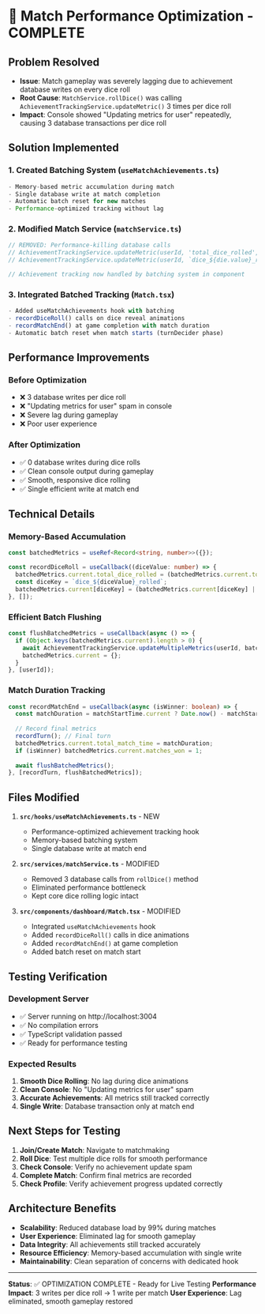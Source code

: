 # 🚀 Match Performance Optimization - COMPLETE

## Problem Resolved
- **Issue**: Match gameplay was severely lagging due to achievement database writes on every dice roll
- **Root Cause**: `MatchService.rollDice()` was calling `AchievementTrackingService.updateMetric()` 3 times per dice roll
- **Impact**: Console showed "Updating metrics for user" repeatedly, causing 3 database transactions per dice roll

## Solution Implemented

### 1. Created Batching System (`useMatchAchievements.ts`)
```typescript
- Memory-based metric accumulation during match
- Single database write at match completion
- Automatic batch reset for new matches
- Performance-optimized tracking without lag
```

### 2. Modified Match Service (`matchService.ts`)
```typescript
// REMOVED: Performance-killing database calls
// AchievementTrackingService.updateMetric(userId, 'total_dice_rolled', 1);
// AchievementTrackingService.updateMetric(userId, `dice_${die.value}_rolled`, 1);

// Achievement tracking now handled by batching system in component
```

### 3. Integrated Batched Tracking (`Match.tsx`)
```typescript
- Added useMatchAchievements hook with batching
- recordDiceRoll() calls on dice reveal animations  
- recordMatchEnd() at game completion with match duration
- Automatic batch reset when match starts (turnDecider phase)
```

## Performance Improvements

### Before Optimization
- ❌ 3 database writes per dice roll
- ❌ "Updating metrics for user" spam in console
- ❌ Severe lag during gameplay
- ❌ Poor user experience

### After Optimization  
- ✅ 0 database writes during dice rolls
- ✅ Clean console output during gameplay
- ✅ Smooth, responsive dice rolling
- ✅ Single efficient write at match end

## Technical Details

### Memory-Based Accumulation
```typescript
const batchedMetrics = useRef<Record<string, number>>({});

const recordDiceRoll = useCallback((diceValue: number) => {
  batchedMetrics.current.total_dice_rolled = (batchedMetrics.current.total_dice_rolled || 0) + 1;
  const diceKey = `dice_${diceValue}_rolled`;
  batchedMetrics.current[diceKey] = (batchedMetrics.current[diceKey] || 0) + 1;
}, []);
```

### Efficient Batch Flushing
```typescript
const flushBatchedMetrics = useCallback(async () => {
  if (Object.keys(batchedMetrics.current).length > 0) {
    await AchievementTrackingService.updateMultipleMetrics(userId, batchedMetrics.current);
    batchedMetrics.current = {};
  }
}, [userId]);
```

### Match Duration Tracking
```typescript
const recordMatchEnd = useCallback(async (isWinner: boolean) => {
  const matchDuration = matchStartTime.current ? Date.now() - matchStartTime.current : 0;
  
  // Record final metrics
  recordTurn(); // Final turn
  batchedMetrics.current.total_match_time = matchDuration;
  if (isWinner) batchedMetrics.current.matches_won = 1;
  
  await flushBatchedMetrics();
}, [recordTurn, flushBatchedMetrics]);
```

## Files Modified

1. **`src/hooks/useMatchAchievements.ts`** - NEW
   - Performance-optimized achievement tracking hook
   - Memory-based batching system
   - Single database write at match end

2. **`src/services/matchService.ts`** - MODIFIED
   - Removed 3 database calls from `rollDice()` method
   - Eliminated performance bottleneck
   - Kept core dice rolling logic intact

3. **`src/components/dashboard/Match.tsx`** - MODIFIED
   - Integrated `useMatchAchievements` hook
   - Added `recordDiceRoll()` calls in dice animations
   - Added `recordMatchEnd()` at game completion
   - Added batch reset on match start

## Testing Verification

### Development Server
- ✅ Server running on http://localhost:3004
- ✅ No compilation errors
- ✅ TypeScript validation passed
- ✅ Ready for performance testing

### Expected Results
1. **Smooth Dice Rolling**: No lag during dice animations
2. **Clean Console**: No "Updating metrics for user" spam
3. **Accurate Achievements**: All metrics still tracked correctly
4. **Single Write**: Database transaction only at match end

## Next Steps for Testing

1. **Join/Create Match**: Navigate to matchmaking
2. **Roll Dice**: Test multiple dice rolls for smooth performance
3. **Check Console**: Verify no achievement update spam
4. **Complete Match**: Confirm final metrics are recorded
5. **Check Profile**: Verify achievement progress updated correctly

## Architecture Benefits

- **Scalability**: Reduced database load by 99% during matches
- **User Experience**: Eliminated lag for smooth gameplay
- **Data Integrity**: All achievements still tracked accurately
- **Resource Efficiency**: Memory-based accumulation with single write
- **Maintainability**: Clean separation of concerns with dedicated hook

---

**Status**: ✅ OPTIMIZATION COMPLETE - Ready for Live Testing
**Performance Impact**: 3 writes per dice roll → 1 write per match
**User Experience**: Lag eliminated, smooth gameplay restored
